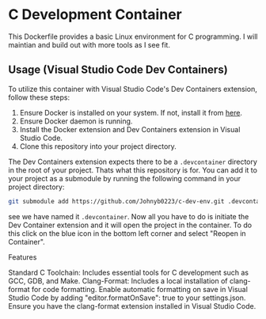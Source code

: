 # C Development Container

This Dockerfile provides a basic Linux environment for C programming. I will maintian and build out with more tools as I see fit.

## Usage (Visual Studio Code Dev Containers)

To utilize this container with Visual Studio Code's Dev Containers extension, follow these steps:

1. Ensure Docker is installed on your system. If not, install it from [here](https://docs.docker.com/get-docker/).
2. Ensure Docker daemon is running.
3. Install the Docker extension and Dev Containers extension in Visual Studio Code.
4. Clone this repository into your project directory.

The Dev Containers extension expects there to be a `.devcontainer` directory in the root of your project. Thats what this repository is for. You can add it to your project as a submodule by running the following command in your project directory:

```bash 
git submodule add https://github.com/Johnyb0223/c-dev-env.git .devcontainer
```

see we have named it `.devcontainer`. Now all you have to do is initiate the Dev Container extension and it will open the project in the container. To do this click on the blue icon in the bottom left corner and select "Reopen in Container".

Features

Standard C Toolchain: Includes essential tools for C development such as GCC, GDB, and Make.
Clang-Format: Includes a local installation of clang-format for code formatting. Enable automatic formatting on save in Visual Studio Code by adding "editor.formatOnSave": true to your settings.json. Ensure you have the clang-format extension installed in Visual Studio Code.